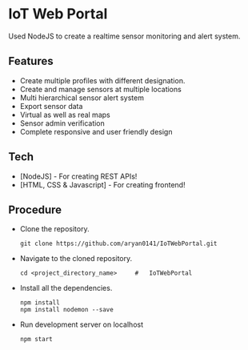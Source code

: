 # IoT Web Portal

Used NodeJS to create a realtime sensor monitoring and alert system.

## Features
- Create multiple profiles with different designation.
- Create and manage sensors at multiple locations
- Multi hierarchical sensor alert system
- Export sensor data
- Virtual as well as real maps
- Sensor admin verification
- Complete responsive and user friendly design

## Tech

- [NodeJS] - For creating REST APIs!
- [HTML, CSS & Javascript] - For creating frontend!

## Procedure


- Clone the repository.
    ```
    git clone https://github.com/aryan0141/IoTWebPortal.git
    ```
- Navigate to the cloned repository.
    ```
    cd <project_directory_name>     #   IoTWebPortal
    ```
- Install all the dependencies.
    ```
    npm install
    npm install nodemon --save
    ```
- Run development server on localhost
    ```
    npm start
    ```

